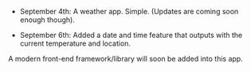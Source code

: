- September 4th:
A weather app. Simple. (Updates are coming soon enough though).


- September 6th:
Added a date and time feature that outputs with the current temperature and location.

A modern front-end framework/library will soon be added into this app.